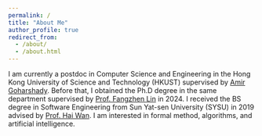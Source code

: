 ```yaml
---
permalink: /
title: "About Me"
author_profile: true
redirect_from: 
  - /about/
  - /about.html
---
```


I am currently a postdoc in Computer Science and Engineering in the Hong Kong University of Science and Technology (HKUST) supervised by [Amir Goharshady](https://amir.goharshady.com/).
Before that, I obtained the Ph.D degree in the same department supervised by [Prof. Fangzhen Lin](https://cse.hkust.edu.hk/admin/people/faculty/profile/flin) in 2024.
I received the BS degree in Software Engineering from Sun Yat-sen University (SYSU) in 2019 advised by [Prof. Hai Wan](https://cse.sysu.edu.cn/content/2550).
I am interested in formal method, algorithms, and artificial intelligence.
